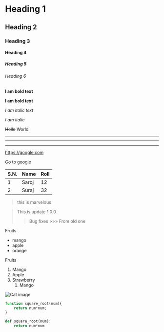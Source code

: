 <!-- Headings -->
# Heading 1
## Heading 2
### Heading 3
#### Heading 4
##### Heading 5
###### Heading 6

<!-- Text formatting -->

**I am bold text**

__I am bold text__

*I am italic text*

_I am italic_

~~Hello~~ World

<!-- Horizontal rules hr -->


---
***
___

<!-- Link -->

https://google.com

[Go to google](https://google.com "go to google")

<!-- Tables -->

| S.N. | Name  | Roll |
| ---- | ----- | ---- |
| 1    | Saroj | 12   |
| 2    | Suraj | 32   |

> this is marvelous

> This is update 1.0.0
 >> Bug fixes
    >>> From old one

<!-- unordered list -->
  Fruits

* mango
* apple
* orange

<!-- Ordered list -->

Fruits

1. Mango
1. Apple
1. Strawberry
    1. Mango
   

![Cat image](https://www.petsworld.in/blog/wp-content/uploads/2014/09/cat.jpg)



```php
function square_root(num){
    return num*num;
}

```

```python
def square_root(num):
    return num*num

```
